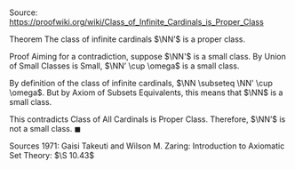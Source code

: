 # 

Source: https://proofwiki.org/wiki/Class_of_Infinite_Cardinals_is_Proper_Class

Theorem
The class of infinite cardinals $\NN’$ is a proper class.


Proof
Aiming for a contradiction, suppose $\NN'$ is a small class.
By Union of Small Classes is Small, $\NN’ \cup \omega$ is a small class.

By definition of the class of infinite cardinals, $\NN \subseteq \NN' \cup \omega$.
But by Axiom of Subsets Equivalents, this means that $\NN$ is a small class.

This contradicts Class of All Cardinals is Proper Class.
Therefore, $\NN’$ is not a small class.
$\blacksquare$


Sources
1971: Gaisi Takeuti and Wilson M. Zaring: Introduction to Axiomatic Set Theory: $\S 10.43$




